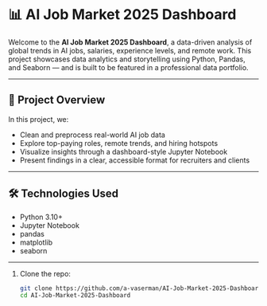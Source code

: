 # 📊 AI Job Market 2025 Dashboard

Welcome to the **AI Job Market 2025 Dashboard**, a data-driven analysis of global trends in AI jobs, salaries, experience levels, and remote work. This project showcases data analytics and storytelling using Python, Pandas, and Seaborn — and is built to be featured in a professional data portfolio.

---

## 🧠 Project Overview

In this project, we:
- Clean and preprocess real-world AI job data
- Explore top-paying roles, remote trends, and hiring hotspots
- Visualize insights through a dashboard-style Jupyter Notebook
- Present findings in a clear, accessible format for recruiters and clients

---

## 🛠️ Technologies Used

- Python 3.10+
- Jupyter Notebook
- pandas
- matplotlib
- seaborn

---

1. Clone the repo:
   ```bash
   git clone https://github.com/a-vaserman/AI-Job-Market-2025-Dashboard.git
   cd AI-Job-Market-2025-Dashboard

   
